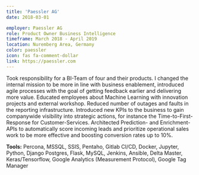 ```yaml
---
title: 'Paessler AG'
date: 2018-03-01

employer: Paessler AG
role: Product Owner Business Intelligence
timeframe: March 2018 - April 2019
location: Nuremberg Area, Germany
color: paessler
icon: fas fa-comment-dollar
link: https://paessler.com
---
```


Took responsibility for a BI-Team of four and their products. I changed the internal mission to be more in line with business enablement, introduced agile processes with the goal of getting feedback earlier and delivering more value. Educated employees about Machine Learning with innovation projects and external workshop.
Reduced number of outages and faults in the reporting infrastructure. Introduced new KPIs to the business to gain companywide visibility into strategic actions, for instance the Time-to-First-Response for Customer-Services. Architected Prediction- and Enrichment-APIs to automatically score incoming leads and prioritize operational sales work to be more effective and boosting conversion rates up to 10%.

**Tools:** Percona, MSSQL, SSIS, Pentaho, Gitlab CI/CD, Docker, Jupyter, Python, Django Postgres, Flask, MySQL, Jenkins, Ansible, Delta Master, Keras/Tensorflow, Google Analytics (Measurement Protocol), Google Tag Manager

